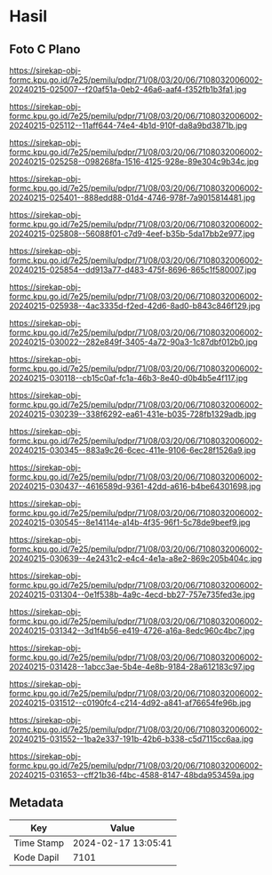 # Hasil

## Foto C Plano

https://sirekap-obj-formc.kpu.go.id/7e25/pemilu/pdpr/71/08/03/20/06/7108032006002-20240215-025007--f20af51a-0eb2-46a6-aaf4-f352fb1b3fa1.jpg

https://sirekap-obj-formc.kpu.go.id/7e25/pemilu/pdpr/71/08/03/20/06/7108032006002-20240215-025112--11aff644-74e4-4b1d-910f-da8a9bd3871b.jpg

https://sirekap-obj-formc.kpu.go.id/7e25/pemilu/pdpr/71/08/03/20/06/7108032006002-20240215-025258--098268fa-1516-4125-928e-89e304c9b34c.jpg

https://sirekap-obj-formc.kpu.go.id/7e25/pemilu/pdpr/71/08/03/20/06/7108032006002-20240215-025401--888edd88-01d4-4746-978f-7a9015814481.jpg

https://sirekap-obj-formc.kpu.go.id/7e25/pemilu/pdpr/71/08/03/20/06/7108032006002-20240215-025808--56088f01-c7d9-4eef-b35b-5da17bb2e977.jpg

https://sirekap-obj-formc.kpu.go.id/7e25/pemilu/pdpr/71/08/03/20/06/7108032006002-20240215-025854--dd913a77-d483-475f-8696-865c1f580007.jpg

https://sirekap-obj-formc.kpu.go.id/7e25/pemilu/pdpr/71/08/03/20/06/7108032006002-20240215-025938--4ac3335d-f2ed-42d6-8ad0-b843c846f129.jpg

https://sirekap-obj-formc.kpu.go.id/7e25/pemilu/pdpr/71/08/03/20/06/7108032006002-20240215-030022--282e849f-3405-4a72-90a3-1c87dbf012b0.jpg

https://sirekap-obj-formc.kpu.go.id/7e25/pemilu/pdpr/71/08/03/20/06/7108032006002-20240215-030118--cb15c0af-fc1a-46b3-8e40-d0b4b5e4f117.jpg

https://sirekap-obj-formc.kpu.go.id/7e25/pemilu/pdpr/71/08/03/20/06/7108032006002-20240215-030239--338f6292-ea61-431e-b035-728fb1329adb.jpg

https://sirekap-obj-formc.kpu.go.id/7e25/pemilu/pdpr/71/08/03/20/06/7108032006002-20240215-030345--883a9c26-6cec-411e-9106-6ec28f1526a9.jpg

https://sirekap-obj-formc.kpu.go.id/7e25/pemilu/pdpr/71/08/03/20/06/7108032006002-20240215-030437--4616589d-9361-42dd-a616-b4be64301698.jpg

https://sirekap-obj-formc.kpu.go.id/7e25/pemilu/pdpr/71/08/03/20/06/7108032006002-20240215-030545--8e14114e-a14b-4f35-96f1-5c78de9beef9.jpg

https://sirekap-obj-formc.kpu.go.id/7e25/pemilu/pdpr/71/08/03/20/06/7108032006002-20240215-030639--4e2431c2-e4c4-4e1a-a8e2-869c205b404c.jpg

https://sirekap-obj-formc.kpu.go.id/7e25/pemilu/pdpr/71/08/03/20/06/7108032006002-20240215-031304--0e1f538b-4a9c-4ecd-bb27-757e735fed3e.jpg

https://sirekap-obj-formc.kpu.go.id/7e25/pemilu/pdpr/71/08/03/20/06/7108032006002-20240215-031342--3d1f4b56-e419-4726-a16a-8edc960c4bc7.jpg

https://sirekap-obj-formc.kpu.go.id/7e25/pemilu/pdpr/71/08/03/20/06/7108032006002-20240215-031428--1abcc3ae-5b4e-4e8b-9184-28a612183c97.jpg

https://sirekap-obj-formc.kpu.go.id/7e25/pemilu/pdpr/71/08/03/20/06/7108032006002-20240215-031512--c0190fc4-c214-4d92-a841-af76654fe96b.jpg

https://sirekap-obj-formc.kpu.go.id/7e25/pemilu/pdpr/71/08/03/20/06/7108032006002-20240215-031552--1ba2e337-191b-42b6-b338-c5d7115cc6aa.jpg

https://sirekap-obj-formc.kpu.go.id/7e25/pemilu/pdpr/71/08/03/20/06/7108032006002-20240215-031653--cff21b36-f4bc-4588-8147-48bda953459a.jpg


## Metadata

| Key        | Value               |
| ---------- | ------------------- |
| Time Stamp | 2024-02-17 13:05:41 |
| Kode Dapil | 7101                |



